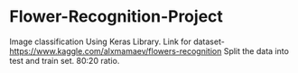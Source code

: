 # Flower-Recognition-Project
Image classification
Using Keras Library. Link for dataset- https://www.kaggle.com/alxmamaev/flowers-recognition 
Split the data into test and train set. 80:20 ratio.
